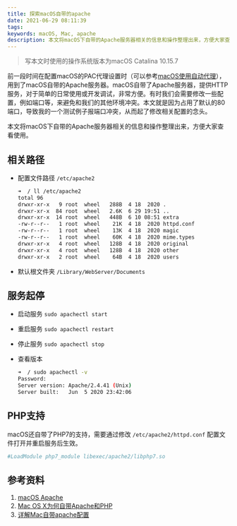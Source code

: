 ```yaml
---
title: 探索macOS自带的apache
date: 2021-06-29 08:11:39
tags:
keywords: macOS, Mac, apache
description: 本文将macOS下自带的Apache服务器相关的信息和操作整理出来，方便大家查看使用。
---
```


> 写本文时使用的操作系统版本为macOS Catalina 10.15.7

前一段时间在配置macOS的PAC代理设置时（可以参考[macOS使用自动代理](http://www.edulinks.cn/2021/06/10/20210610-macos-proxy-auto-config/)），用到了macOS自带的Apache服务器。macOS自带了Apache服务器，提供HTTP服务，对于简单的日常使用或开发调试，非常方便。有时我们会需要修改一些配置，例如端口等，来避免和我们的其他环境冲突。本文就是因为占用了默认的80端口，导致我的一个测试例子报端口冲突，从而起了修改相关配置的念头。

本文将macOS下自带的Apache服务器相关的信息和操作整理出来，方便大家查看使用。

## 相关路径

* 配置文件路径 `/etc/apache2`

  ```sh
  ➜  / ll /etc/apache2
  total 96
  drwxr-xr-x   9 root  wheel   288B  4 18  2020 .
  drwxr-xr-x  84 root  wheel   2.6K  6 29 19:51 ..
  drwxr-xr-x  14 root  wheel   448B  6 10 08:51 extra
  -rw-r--r--   1 root  wheel    21K  4 18  2020 httpd.conf
  -rw-r--r--   1 root  wheel    13K  4 18  2020 magic
  -rw-r--r--   1 root  wheel    60K  4 18  2020 mime.types
  drwxr-xr-x   4 root  wheel   128B  4 18  2020 original
  drwxr-xr-x   4 root  wheel   128B  4 18  2020 other
  drwxr-xr-x   2 root  wheel    64B  4 18  2020 users
  ```

* 默认根文件夹 `/Library/WebServer/Documents`

## 服务起停

* 启动服务 `sudo apachectl start`

* 重启服务 `sudo apachectl restart`

* 停止服务 `sudo apachectl stop`

* 查看版本

  ```sh
  ➜  / sudo apachectl -v              
  Password:
  Server version: Apache/2.4.41 (Unix)
  Server built:   Jun  5 2020 23:42:06
  ```

## PHP支持

macOS还自带了PHP7的支持，需要通过修改 `/etc/apache2/httpd.conf` 配置文件打开并重启服务后生效。

```conf
#LoadModule php7_module libexec/apache2/libphp7.so  
```



## 参考资料

1. [macOS Apache](https://www.sqlsec.com/2017/07/macapache.html)
2. [Mac OS X为何自带Apache和PHP](https://www.zhihu.com/question/19849652/answer/23500445)
3. [详解Mac自带apache配置](https://www.jb51.net/article/115272.htm)



